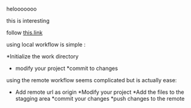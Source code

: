 helooooooo

this is interesting
 
follow [this.link](./)

using local workflow is simple :

*Initialize the work directory
* modify your project
*commit to changes 

using the remote workflow seems complicated but is actually ease:

* Add remote url as origin 
*Modify your project
*Add the files to the stagging area
*commit your changes
*push changes to the remote
